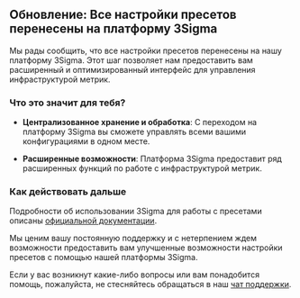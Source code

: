 ## Обновление: Все настройки пресетов перенесены на платформу 3Sigma

Мы рады сообщить, что все настройки пресетов перенесены на нашу платформу 3Sigma. Этот шаг позволяет нам предоставить вам расширенный и оптимизированный интерфейс для управления инфраструктурой метрик.

### Что это значит для тебя?

- **Централизованное хранение и обработка**: С переходом на платформу 3Sigma вы сможете управлять всеми вашими конфигурациями в одном месте.

- **Расширенные возможности**: Платформа 3Sigma предоставит ряд расширенных функций по работе с инфраструктурой метрик.

### Как действовать дальше

Подробности об использовании 3Sigma для работы с пресетами описаны [официальной документации](https://cf.avito.ru/pages/viewpage.action?pageId=306909662).

Мы ценим вашу постоянную поддержку и с нетерпением ждем возможности предоставить вам улучшенные возможности настройки пресетов с помощью нашей платформы 3Sigma.

Если у вас возникнут какие-либо вопросы или вам понадобится помощь, пожалуйста, не стесняйтесь обращаться в наш [чат поддержки](https://mt.avito.ru/avito/channels/ab-central-help).
